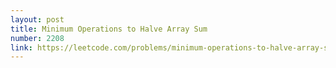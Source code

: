 ```yaml
---
layout: post
title: Minimum Operations to Halve Array Sum
number: 2208
link: https://leetcode.com/problems/minimum-operations-to-halve-array-sum
---
```


